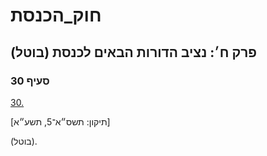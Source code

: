# חוק_הכנסת

## פרק ח׳: נציב הדורות הבאים לכנסת (בוטל)

### סעיף 30

[30.](https://he.wikisource.org/wiki/חוק_הכנסת#סעיף_30)

[תיקון: תשס״א־5, תשע״א]

(בוטל).